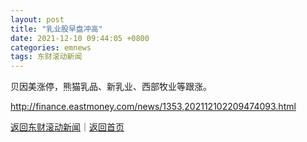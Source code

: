 ```yaml
---
layout: post
title: "乳业股早盘冲高"
date: 2021-12-10 09:44:05 +0800
categories: emnews
tags: 东财滚动新闻
---
```


贝因美涨停，熊猫乳品、新乳业、西部牧业等跟涨。

<http://finance.eastmoney.com/news/1353,202112102209474093.html>

[返回东财滚动新闻](//finews.withounder.com/emnews/)｜[返回首页](//finews.withounder.com/)